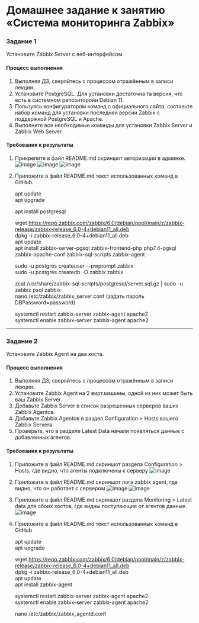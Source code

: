 # Домашнее задание к занятию «Система мониторинга Zabbix»

### Задание 1 

Установите Zabbix Server с веб-интерфейсом.

#### Процесс выполнения
1. Выполняя ДЗ, сверяйтесь с процессом отражённым в записи лекции.
2. Установите PostgreSQL. Для установки достаточна та версия, что есть в системном репозитороии Debian 11.
3. Пользуясь конфигуратором команд с официального сайта, составьте набор команд для установки последней версии Zabbix с поддержкой PostgreSQL и Apache.
4. Выполните все необходимые команды для установки Zabbix Server и Zabbix Web Server.

#### Требования к результаты 
1. Прикрепите в файл README.md скриншот авторизации в админке.
  ![image](https://github.com/SergeySS72/hometasks/assets/134854727/5761331a-397f-4b4d-8cf2-91c61dd4c86a)
  ![image](https://github.com/SergeySS72/hometasks/assets/134854727/8013e514-2e74-4871-bf04-0d6ad2e49503)
  ![image](https://github.com/SergeySS72/hometasks/assets/134854727/73c893da-e25c-486e-b5ba-c02efcf8cba7)

3. Приложите в файл README.md текст использованных команд в GitHub.

      apt update   
      apt upgrade
   
      apt install postgresql
      
      wget https://repo.zabbix.com/zabbix/6.0/debian/pool/main/z/zabbix-release/zabbix-release_6.0-4+debian11_all.deb   
      dpkg -i zabbix-release_6.0-4+debian11_all.deb   
      apt update   
      apt install zabbix-server-pgsql zabbix-frontend-php php7.4-pgsql zabbix-apache-conf zabbix-sql-scripts zabbix-agent
      
      sudo -u postgres createuser --pwprompt zabbix  
      sudo -u postgres createdb -O zabbix zabbix
      
      zcat /usr/share/zabbix-sql-scripts/postgresql/server.sql.gz | sudo -u zabbix psql zabbix  
      nano /etc/zabbix/zabbix_server.conf (задать пароль DBPassword=password)
      
      systemctl restart zabbix-server zabbix-agent apache2  
      systemctl enable zabbix-server zabbix-agent apache2
---

### Задание 2 

Установите Zabbix Agent на два хоста.

#### Процесс выполнения
1. Выполняя ДЗ, сверяйтесь с процессом отражённым в записи лекции.
3. Установите Zabbix Agent на 2 вирт.машины, одной из них может быть ваш Zabbix Server.
4. Добавьте Zabbix Server в список разрешенных серверов ваших Zabbix Agentов.
5. Добавьте Zabbix Agentов в раздел Configuration > Hosts вашего Zabbix Servera.
6. Проверьте, что в разделе Latest Data начали появляться данные с добавленных агентов.

#### Требования к результаты 
1. Приложите в файл README.md скриншот раздела Configuration > Hosts, где видно, что агенты подключены к серверу
   ![image](https://github.com/SergeySS72/hometasks/assets/134854727/feea86c2-a383-4f78-a357-e8b634d8ac23)

3. Приложите в файл README.md скриншот лога zabbix agent, где видно, что он работает с сервером
   ![image](https://github.com/SergeySS72/hometasks/assets/134854727/55845923-fe7e-42e8-9f8a-255ab1feebe2)
   ![image](https://github.com/SergeySS72/hometasks/assets/134854727/4bf234b6-ad0c-4afc-9e66-19ce9f9cc981)

5. Приложите в файл README.md скриншот раздела Monitoring > Latest data для обоих хостов, где видны поступающие от агентов данные.
   ![image](https://github.com/SergeySS72/hometasks/assets/134854727/8fe44cef-5e8b-4569-a546-81472101f3ab)

6. Приложите в файл README.md текст использованных команд в GitHub
   
      apt update   
      apt upgrade
      
      wget https://repo.zabbix.com/zabbix/6.0/debian/pool/main/z/zabbix-release/zabbix-release_6.0-4+debian11_all.deb   
      dpkg -i zabbix-release_6.0-4+debian11_all.deb   
      apt update   
      apt install zabbix-agent
      
      systemctl restart zabbix-server zabbix-agent apache2  
      systemctl enable zabbix-server zabbix-agent apache2

      nano /etc/zabbix/zabbix_agentd.conf 
